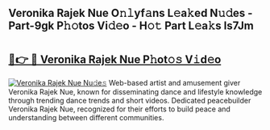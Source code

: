 ## Veronika Rajek Nue O𝚗𝚕yf𝚊ns L𝚎a𝚔ed N𝚞𝚍es - Part-9gk P𝚑𝚘tos Vi𝚍𝚎o - H𝚘𝚝 Part L𝚎a𝚔s ls7Jm

# <h2><a href="http://kfaan8b.oniu.top/?m=Veronika+Rajek+Nue">🔗👉 🔴 Veronika Rajek Nue P𝚑ot𝚘𝚜 V𝚒d𝚎o</a></h2>

[![Veronika Rajek Nue Nu𝚍e𝚜](https://i.imgur.com/0qMVB7G.gif)](http://kfaan8b.oniu.top/?m=Veronika+Rajek+Nue)
Web-based artist and amusement giver Veronika Rajek Nue, known for disseminating dance and lifestyle knowledge through trending dance trends and short videos. Dedicated peacebuilder Veronika Rajek Nue, recognized for their efforts to build peace and understanding between different communities.  
